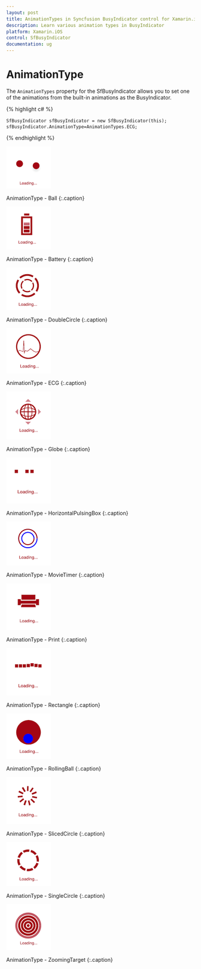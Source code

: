 ```yaml
---
layout: post
title: AnimationTypes in Syncfusion BusyIndicator control for Xamarin.iOS
description: Learn various animation types in BusyIndicator
platform: Xamarin.iOS
control: SfBusyIndicator
documentation: ug
---
```



# AnimationType

The `AnimationTypes` property for the SfBusyIndicator allows you to set one of the animations from the built-in animations as the BusyIndicator.

{% highlight c# %}

	SfBusyIndicator sfBusyIndicator = new SfBusyIndicator(this);
	sfBusyIndicator.AnimationType=AnimationTypes.ECG;
	
{% endhighlight %} 

![](images/AnimationTypes_img1.png)                 

AnimationType - Ball
{:.caption}


![](images/AnimationTypes_img2.png)           

AnimationType - Battery
{:.caption}


![](images/AnimationTypes_img3.png)                

AnimationType - DoubleCircle
{:.caption}


![](images/AnimationTypes_img4.png)            

AnimationType - ECG
{:.caption}


![](images/AnimationTypes_img5.png)               

AnimationType - Globe
{:.caption}


![](images/AnimationTypes_img6.png)                

AnimationType - HorizontalPulsingBox
{:.caption}


![](images/AnimationTypes_img7.png)                

AnimationType - MovieTimer
{:.caption}

![](images/AnimationTypes_img8.png)           

AnimationType - Print
{:.caption}
 
![](images/AnimationTypes_img9.png)                 

AnimationType - Rectangle
{:.caption}

![](images/AnimationTypes_img10.png)                

AnimationType - RollingBall
{:.caption}

![](images/AnimationTypes_img11.png)              

AnimationType - SlicedCircle
{:.caption}

![](images/AnimationTypes_img12.png)               

AnimationType - SingleCircle
{:.caption}

![](images/AnimationTypes_img13.png)               

AnimationType - ZoomingTarget 
{:.caption}
